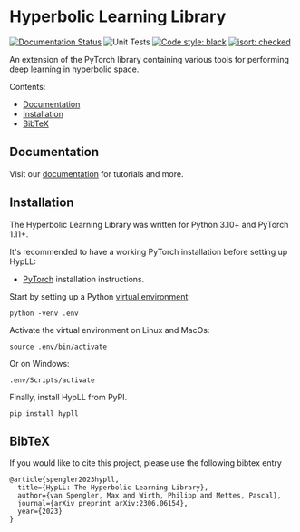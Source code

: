 # Hyperbolic Learning Library

[![Documentation Status](https://readthedocs.org/projects/hyperbolic-learning-library/badge/?version=latest)](https://hyperbolic-learning-library.readthedocs.io/en/latest/?badge=latest)
![Unit Tests](https://github.com/maxvanspengler/hyperbolic_pytorch/workflows/Run%20Unit%20Tests/badge.svg)
[![Code style: black](https://img.shields.io/badge/code%20style-black-000000.svg)](https://github.com/psf/black)
[![isort: checked](https://img.shields.io/badge/isort-checked-yellow)](https://github.com/PyCQA/isort)

An extension of the PyTorch library containing various tools for performing deep learning in hyperbolic space. 

Contents:
* [Documentation](#documentation)
* [Installation](#installation)
* [BibTeX](#bibtex)


## Documentation
Visit our [documentation](https://hyperbolic-learning-library.readthedocs.io/en/latest/index.html) for tutorials and more.


## Installation

The Hyperbolic Learning Library was written for Python 3.10+ and PyTorch 1.11+. 

It's recommended to have a
working PyTorch installation before setting up HypLL:

* [PyTorch](https://pytorch.org/get-started/locally/) installation instructions.

Start by setting up a Python [virtual environment](https://docs.python.org/3/library/venv.html):

```
python -venv .env
```

Activate the virtual environment on Linux and MacOs:
```
source .env/bin/activate
```
Or on Windows:
```
.env/Scripts/activate
```

Finally, install HypLL from PyPI.

```
pip install hypll
```

## BibTeX
If you would like to cite this project, please use the following bibtex entry
```
@article{spengler2023hypll,
  title={HypLL: The Hyperbolic Learning Library},
  author={van Spengler, Max and Wirth, Philipp and Mettes, Pascal},
  journal={arXiv preprint arXiv:2306.06154},
  year={2023}
}
```

